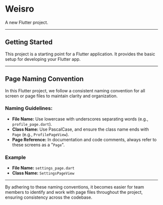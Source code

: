 # Weisro

A new Flutter project.

---

## Getting Started

This project is a starting point for a Flutter application. It provides the basic setup for developing your Flutter app.

---

## Page Naming Convention

In this Flutter project, we follow a consistent naming convention for all screen or page files to maintain clarity and organization.

### Naming Guidelines:

- **File Name:** Use lowercase with underscores separating words (e.g., `profile_page.dart`).
- **Class Name:** Use PascalCase, and ensure the class name ends with `Page` (e.g., `ProfilePageView`).
- **Page Reference:** In documentation and code comments, always refer to these screens as a "`Page`".

### Example

- **File Name:** `settings_page.dart`
- **Class Name:** `SettingsPageView`

---

By adhering to these naming conventions, it becomes easier for team members to identify and work with page files throughout the project, ensuring consistency across the codebase.
